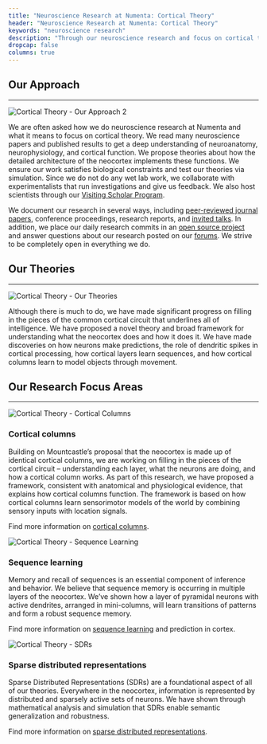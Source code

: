 ```yaml
---
title: "Neuroscience Research at Numenta: Cortical Theory"
header: "Neuroscience Research at Numenta: Cortical Theory"
keywords: "neuroscience research"
description: "Through our neuroscience research and focus on cortical theory, we seek to understand the cortical column. We read papers, propose ideas, and test them via simulation. We document our work in papers, posters and invited talks. Our main research focus areas are cortical columns, sequence learning, and SDRs."
dropcap: false
columns: true
---
```


## Our Approach
<hr>

<section>
<aside>

![Cortical Theory - Our Approach 2](/neuroscience-research/images/cortical-theory-our-approach-2.png)

</aside>

We are often asked how we do neuroscience research at Numenta and what it means to focus on cortical theory. We read many neuroscience papers and published results to get a deep understanding of neuroanatomy, neurophysiology, and cortical function. We propose theories about how the detailed architecture of the neocortex implements these functions. We ensure our work satisfies biological constraints and test our theories via simulation. Since we do not do any wet lab work, we collaborate with experimentalists that run investigations and give us feedback. We also host scientists through our [Visiting Scholar Program](/company/careers-and-team/careers/visiting-scholar-program/).

We document our research in several ways, including [peer-reviewed journal papers](/neuroscience-research/research-publications/papers/), conference proceedings, research reports, and [invited talks](/company/events/). In addition, we place our daily research commits in an [open source project](http://numenta.org/) and answer questions about our research posted on our [forums](https://discourse.numenta.org/). We strive to be completely open in everything we do.

</section>

## Our Theories
<hr>
<section>
<aside>

![Cortical Theory - Our Theories](/neuroscience-research/images/cortical-theory-our-theory.png)

</aside>

Although there is much to do, we have made significant progress on filling in the pieces of the common cortical circuit that underlines all of intelligence. We have proposed a novel theory and broad framework for understanding what the neocortex does and how it does it. We have made discoveries on how neurons make predictions, the role of dendritic spikes in cortical processing, how cortical layers learn sequences, and how cortical columns learn to model objects through movement.

</section>

## Our Research Focus Areas
___
<section>
<aside>

![Cortical Theory - Cortical Columns](/neuroscience-research/images/cortical-theory-cortical-columns.png)

</aside>

### Cortical columns

Building on Mountcastle’s proposal that the neocortex is made up of identical cortical columns, we are working on filling in the pieces of the cortical circuit – understanding each layer, what the neurons are doing, and how a cortical column works. As part of this research, we have proposed a framework, consistent with anatomical and physiological evidence, that explains how cortical columns function. The framework is based on how cortical columns learn sensorimotor models of the world by combining sensory inputs with location signals.

Find more information on [cortical columns](/neuroscience-research/cortical-columns/).

</section>
<section>
<aside>

![Cortical Theory - Sequence Learning](/neuroscience-research/images/cortical-theory-sequence-learning.png)

</aside>

### Sequence learning

Memory and recall of sequences is an essential component of inference and behavior. We believe that sequence memory is occurring in multiple layers of the neocortex. We’ve shown how a layer of pyramidal neurons with active dendrites, arranged in mini-columns, will learn transitions of patterns and form a robust sequence memory.

Find more information on [sequence learning](/neuroscience-research/sequence-learning/) and prediction in cortex.

</section>
<section>
<aside>

![Cortical Theory - SDRs](/neuroscience-research/images/cortical-theory-sparse-distributed-representations.png)

</aside>

### Sparse distributed representations

Sparse Distributed Representations (SDRs) are a foundational aspect of all of our theories. Everywhere in the neocortex, information is represented by distributed and sparsely active sets of neurons. We have shown through mathematical analysis and simulation that SDRs enable semantic generalization and robustness.

Find more information on [sparse distributed representations](/neuroscience-research/sparse-distributed-representations/).

</section>
